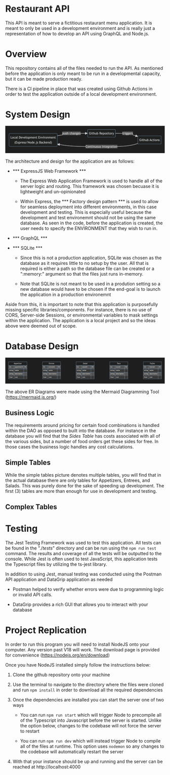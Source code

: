 # Restaurant API

This API is meant to serve a fictitious restaurant menu application. It is meant to only be used in a development environment and is really just a representation of how to develop an API using GraphQL and Node.js.

# Overview

This repository contains all of the files needed to run the API. As mentioned before the application is only meant to be run in a developmental capacity, but it can be made production ready.

There is a CI pipeline in place that was created using Github Actions in order to test the application outside of a local development environment. 

# System Design
![](./readme-assets/system-design.png)

The architecture and design for the application are as follows:

- *** ExpressJS Web Framework ***
    - The Express Web Application Framework is used to handle all of the server logic and routing. This framework was chosen becuase it is lightweight and un-opinionated

    - Within Express, the *** Factory design pattern *** is used to allow for seamless deployment into different environments, in this case development and testing. This is especially useful because the development and test environemnt should not be using the same database. As seen in the code, before the application is created, the user needs to specify the ENVIRONMENT that they wish to run in.

- *** GraphQL ***

- *** SQLite ***
    - Since this is not a production application, SQLite was chosen as the database as it requires little to no setup by the user. All that is required is either a path so the database file can be created or a ":memory:" argument so that the files just runs in-memory.

    - Note that SQLite is not meant to be used in a prodution setting so a new database would have to be chosen if the end-goal is to launch the application in a production environemnt

Aside from this, it is important to note that this application is purposefully missing specific libraries/components. For instance, there is no use of CORS, Server-side Sessions, or environmental variables to mask settings within the application. The application is a local project and so the ideas above were deemed out of scope.

# Database Design
![](./readme-assets/simple-tables.png)

The above ER Diagrams were made using the Mermaid Diagramming Tool (https://mermaid.js.org/)

## Business Logic
The requirements around pricing for certain food combinations is handled within the DAO as opposed to built into the database. For instance in the database you will find that the *Sides Table* has costs associated with all of the various sides, but a number of food orders get these sides for free. In those cases the business logic handles any cost calculations.

## Simple Tables
While the simple tables picture denotes multiple tables, you will find that in the actual database there are only tables for Appetizers, Entrees, and Salads. This was purely done for the sake of speeding up development. The first (3) tables are more than enough for use in development and testing.

## Complex Tables


# Testing

The Jest Testing Framework was used to test this application. All tests can be found in the "./_tests_" directory and can be run using the ```npm run test``` command. The results and coverage of all the tests will be outputted to the console. While Jest is often used to test JavaScript, this application tests the Typescript files by utilizing the ts-jest library.

In addition to using Jest, manual testing was conducted using the Postman API application and DataGrip application as needed
- Postman helped to verify whether errors were due to programming logic or invalid API calls.

- DataGrip provides a rich GUI that allows you to interact with your database

# Project Replication

In order to run this program you will need to install NodeJS onto your computer. Any version past V18 will work. The download page is provided for convenience (https://nodejs.org/en/download)

Once you have NodeJS installed simply follow the instructions below:

1. Clone the github repository onto your machine

2. Use the terminal to navigate to the directory where the files were cloned and run ```npm install``` in order to download all the required dependencies

3. Once the dependencies are installed you can start the server one of two ways
    - You can run ```npm run start``` which will trigger Node to precompile all of the Typescript into Javascript before the server is started. Unlike the option below, changes to the codebase will not force the server to restart
    
    - You can run ```npm run dev``` which will instead trigger Node to compile all of the files at runtime. This option uses ```nodemon``` so any changes to the codebase will automatically restart the server

4. With that your instance should be up and running and the server can be reached at http://localhost:4000